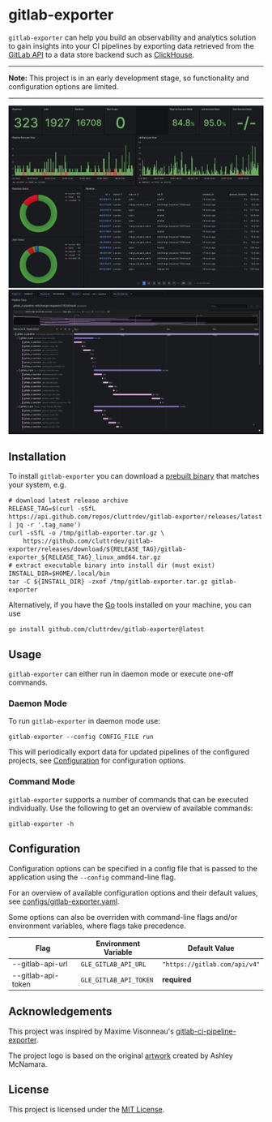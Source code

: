# gitlab-exporter

`gitlab-exporter` can help you build an observability and analytics solution to
gain insights into your CI pipelines by exporting data retrieved from the
[GitLab API][gitlab-api] to a data store backend such as
[ClickHouse][clickhouse].

---

**Note:** This project is in an early development stage, so functionality and
configuration options are limited.

---

<p>
    <img src="./assets/project-overview.webp" />
    <img src="./assets/pipeline-trace.webp" />
</p>

## Installation

To install `gitlab-exporter` you can download a 
[prebuilt binary][prebuilt-binaries] that matches your system, e.g.

```shell
# download latest release archive
RELEASE_TAG=$(curl -sSfL https://api.github.com/repos/cluttrdev/gitlab-exporter/releases/latest | jq -r '.tag_name')
curl -sSfL -o /tmp/gitlab-exporter.tar.gz \
    https://github.com/cluttrdev/gitlab-exporter/releases/download/${RELEASE_TAG}/gitlab-exporter_${RELEASE_TAG}_linux_amd64.tar.gz
# extract executable binary into install dir (must exist)
INSTALL_DIR=$HOME/.local/bin
tar -C ${INSTALL_DIR} -zxof /tmp/gitlab-exporter.tar.gz gitlab-exporter
```

Alternatively, if you have the [Go][go-install] tools installed on your
machine, you can use

```shell
go install github.com/cluttrdev/gitlab-exporter@latest
```

## Usage

`gitlab-exporter` can either run in daemon mode or execute one-off
commands.

### Daemon Mode

To run `gitlab-exporter` in daemon mode use:

```shell
gitlab-exporter --config CONFIG_FILE run
```

This will periodically export data for updated pipelines of the configured projects,
see [Configuration](#configuration) for configuration options.

### Command Mode

`gitlab-exporter` supports a number of commands that can be executed
individually. Use the following to get an overview of available commands:

```shell
gitlab-exporter -h
```

## Configuration

Configuration options can be specified in a config file that is passed to the
application using the `--config` command-line flag.

For an overview of available configuration options and their default values,
see [configs/gitlab-exporter.yaml](./configs/gitlab-exporter.yaml).

Some options can also be overriden with command-line flags and/or environment
variables, where flags take precedence.

| Flag               | Environment Variable   | Default Value                 |
| ---                | ---                    | ---                           |
| --gitlab-api-url   | `GLE_GITLAB_API_URL`   | `"https://gitlab.com/api/v4"` |
| --gitlab-api-token | `GLE_GITLAB_API_TOKEN` | **required**                  |

## Acknowledgements

This project was inspired by Maxime Visonneau's
[gitlab-ci-pipeline-exporter][github-gcpe].

The project logo is based on the original [artwork][gopher-artwork] created by
Ashley McNamara.

## License

This project is licensed under the [MIT License](./LICENSE).

[gitlab-api]: https://docs.gitlab.com/ee/api/rest/
[clickhouse]: https://clickhouse.com/
[go-install]: https://go.dev/doc/install
[prebuilt-binaries]: https://github.com/cluttrdev/gitlab-exporter/releases/latest
[github-gcpe]: https://github.com/mvisonneau/gitlab-ci-pipelines-exporter
[gopher-artwork]: https://github.com/ashleymcnamara/gophers
